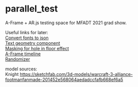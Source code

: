 # parallel_test
A-Frame + AR.js testing space for MFADT 2021 grad show.  


Useful links for later:  
[Convert fonts to json](http://gero3.github.io/facetype.js/)\
[Text geometry component](https://github.com/supermedium/superframe/tree/master/components/text-geometry/)\
[Masking for hole in floor effect](https://stackoverflow.com/questions/56192021/how-to-declare-a-mask-material-using-a-frame-js)\
[A-Frame timeline](https://github.com/supermedium/superframe/tree/master/components/animation-timeline/)\
[Randomizer](https://github.com/supermedium/superframe/tree/master/components/randomizer/)

model sources:\
Knight
https://sketchfab.com/3d-models/warcraft-3-alliance-footmanfanmade-201452e568064aedadccfafb668ef6a5

